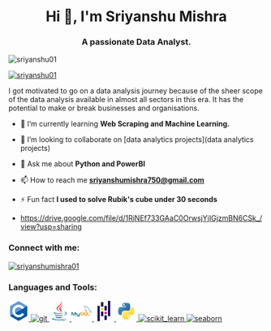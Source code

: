 <h1 align="center">Hi 👋, I'm Sriyanshu Mishra</h1>
<h3 align="center">A passionate Data Analyst.</h3>

<p align="left"> <img src="https://komarev.com/ghpvc/?username=sriyanshu01&label=Profile%20views&color=0e75b6&style=flat" alt="sriyanshu01" /> </p>

<p align="left"> <a href="https://github.com/ryo-ma/github-profile-trophy"><img src="https://github-profile-trophy.vercel.app/?username=sriyanshu01" alt="sriyanshu01" /></a> </p>
I got motivated to go on a data analysis journey because of the sheer scope of the data analysis available in almost all sectors in this era. It has the potential to make or break businesses and organisations.

- 🌱 I’m currently learning **Web Scraping and Machine Learning.**

- 👯 I’m looking to collaborate on [data analytics projects](data analytics projects)

- 💬 Ask me about **Python and PowerBI**

- 📫 How to reach me **sriyanshumishra750@gmail.com**

- ⚡ Fun fact **I used to solve Rubik's cube under 30 seconds**
-  https://drive.google.com/file/d/1RiNEf733GAaC0OrwsjYjIGjzmBN6CSk_/view?usp=sharing


<h3 align="left">Connect with me:</h3>
<p align="left">
<a href="https://linkedin.com/in/sriyanshumishra01" target="blank"><img align="center" src="https://raw.githubusercontent.com/rahuldkjain/github-profile-readme-generator/master/src/images/icons/Social/linked-in-alt.svg" alt="sriyanshumishra01" height="30" width="40" /></a>
</p>

<h3 align="left">Languages and Tools:</h3>
<p align="left"> <a href="https://www.cprogramming.com/" target="_blank" rel="noreferrer"> <img src="https://raw.githubusercontent.com/devicons/devicon/master/icons/c/c-original.svg" alt="c" width="40" height="40"/> </a> <a href="https://git-scm.com/" target="_blank" rel="noreferrer"> <img src="https://www.vectorlogo.zone/logos/git-scm/git-scm-icon.svg" alt="git" width="40" height="40"/> </a> <a href="https://www.java.com" target="_blank" rel="noreferrer"> <img src="https://raw.githubusercontent.com/devicons/devicon/master/icons/java/java-original.svg" alt="java" width="40" height="40"/> </a> <a href="https://www.mysql.com/" target="_blank" rel="noreferrer"> <img src="https://raw.githubusercontent.com/devicons/devicon/master/icons/mysql/mysql-original-wordmark.svg" alt="mysql" width="40" height="40"/> </a> <a href="https://pandas.pydata.org/" target="_blank" rel="noreferrer"> <img src="https://raw.githubusercontent.com/devicons/devicon/2ae2a900d2f041da66e950e4d48052658d850630/icons/pandas/pandas-original.svg" alt="pandas" width="40" height="40"/> </a> <a href="https://www.python.org" target="_blank" rel="noreferrer"> <img src="https://raw.githubusercontent.com/devicons/devicon/master/icons/python/python-original.svg" alt="python" width="40" height="40"/> </a> <a href="https://scikit-learn.org/" target="_blank" rel="noreferrer"> <img src="https://upload.wikimedia.org/wikipedia/commons/0/05/Scikit_learn_logo_small.svg" alt="scikit_learn" width="40" height="40"/> </a> <a href="https://seaborn.pydata.org/" target="_blank" rel="noreferrer"> <img src="https://seaborn.pydata.org/_images/logo-mark-lightbg.svg" alt="seaborn" width="40" height="40"/> </a> </p>

